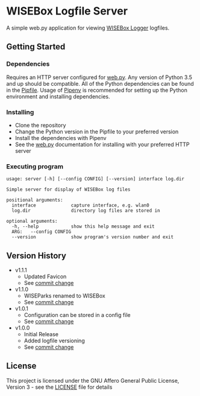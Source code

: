 # WISEBox Logfile Server

A simple web.py application for viewing
[WISEBox Logger](https://github.com/Horizon-WISEBox/wisebox-logger) logfiles.

## Getting Started

### Dependencies

Requires an HTTP server configured for [web.py](https://webpy.org/). Any version
of Python 3.5 and up should be compatible. All of the Python dependencies can
be found in the [Pipfile](Pipfile). Usage of
[Pipenv](https://pypi.org/project/pipenv/) is recommended for setting up the
Python environment and installing dependencies.

### Installing

* Clone the repository
* Change the Python version in the Pipfile to your preferred version
* Install the dependencies with Pipenv
* See the [web.py](https://webpy.org/) documentation for installing with
  your preferred HTTP server

### Executing program

```
usage: server [-h] [--config CONFIG] [--version] interface log.dir

Simple server for display of WISEBox log files

positional arguments:
  interface             capture interface, e.g. wlan0
  log.dir               directory log files are stored in

optional arguments:
  -h, --help            show this help message and exit
  ARG:   --config CONFIG
  --version             show program's version number and exit
```

## Version History

* v1.1.1
  * Updated Favicon
  * See [commit change](https://github.com/Horizon-WISEBox/wisebox-logfile-server/commit/363768b)
* v1.1.0
  * WISEParks renamed to WISEBox
  * See [commit change](https://github.com/Horizon-WISEBox/wisebox-logfile-server/commit/986c6c4)
* v1.0.1
  * Configuration can be stored in a config file
  * See [commit change](https://github.com/Horizon-WISEBox/wisebox-logfile-server/commit/e4e58eb)
* v1.0.0
  * Initial Release
  * Added logfile versioning
  * See [commit change](https://github.com/Horizon-WISEBox/wisebox-logfile-server/commit/97181ec)

## License

This project is licensed under the GNU Affero General Public License, Version 3
\- see the [LICENSE](LICENSE) file for details
